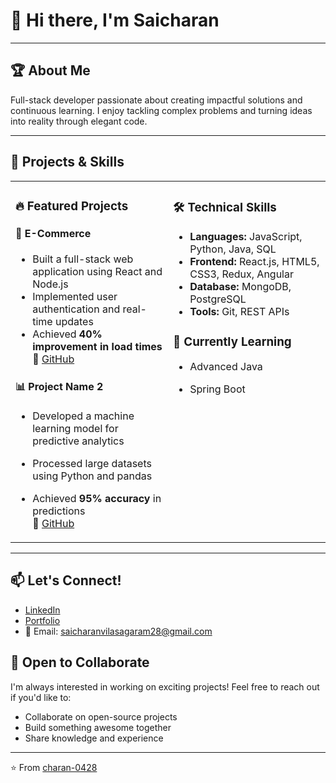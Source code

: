 # 👋 Hi there, I'm Saicharan

---

## 🏆 About Me
Full-stack developer passionate about creating impactful solutions and continuous learning. I enjoy tackling complex problems and turning ideas into reality through elegant code.

---

## 🚀 Projects & Skills  

<table>
  <tr>
    <td valign="top" width="50%">
    
### 🔥 Featured Projects  

#### 🛒 E-Commerce  
- Built a full-stack web application using React and Node.js  
- Implemented user authentication and real-time updates  
- Achieved **40% improvement in load times**  
🔗 [GitHub](https://github.com/charan-0428/E-commerce)  

#### 📊 Project Name 2  
- Developed a machine learning model for predictive analytics  
- Processed large datasets using Python and pandas  
- Achieved **95% accuracy** in predictions  
🔗 [GitHub](your-link)  

  </td>
  <td valign="top" width="50%">

### 🛠️ Technical Skills  
- **Languages:** JavaScript, Python, Java, SQL  
- **Frontend:** React.js, HTML5, CSS3, Redux, Angular  
- **Database:** MongoDB, PostgreSQL  
- **Tools:** Git, REST APIs  

### 🌱 Currently Learning  
- Advanced Java  
- Spring Boot  

  </td>
  </tr>
</table>

---

## 📫 Let's Connect!  
- [LinkedIn](https://www.linkedin.com/in/saicharan-vilasagaram-031903310/)  
- [Portfolio](your-portfolio-url)  
- 📧 Email: saicharanvilasagaram28@gmail.com  

## 🤝 Open to Collaborate  
I'm always interested in working on exciting projects! Feel free to reach out if you'd like to:  
- Collaborate on open-source projects  
- Build something awesome together  
- Share knowledge and experience  

---

⭐️ From [charan-0428](https://github.com/charan-0428)
